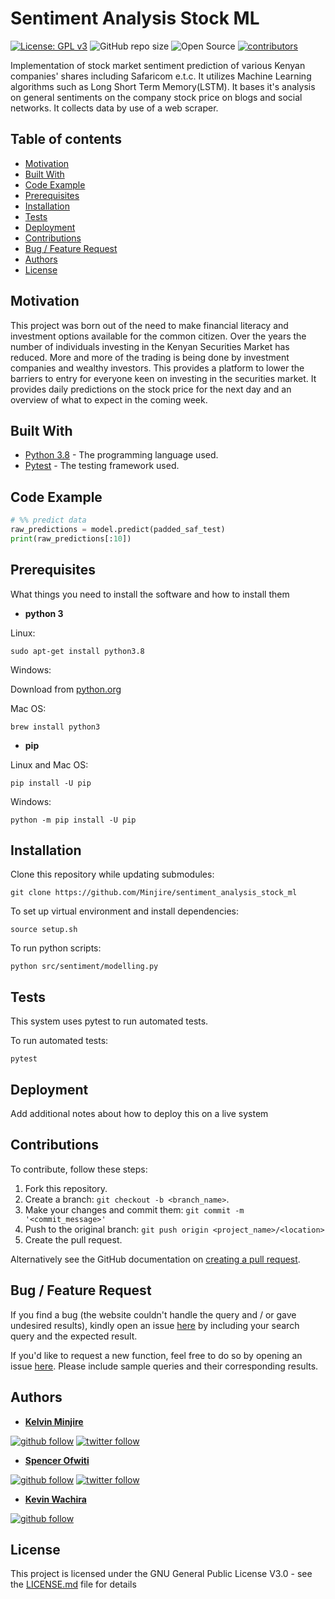 # Sentiment Analysis Stock ML

[![License: GPL v3](https://img.shields.io/badge/License-GPL%20v3-blue.svg)](http://www.gnu.org/licenses/gpl-3.0) 
![GitHub repo size](https://img.shields.io/github/repo-size/Minjire/sentiment_analysis_stock_ml.svg)
![Open Source](https://badges.frapsoft.com/os/v1/open-source.svg?v=103)
[![contributors](https://img.shields.io/github/contributors/Minjire/sentiment_analysis_stock_ml.svg)](https://github.com/Minjire/sentiment_analysis_stock_ml/contributors)

Implementation of stock market sentiment prediction of various Kenyan companies' shares including Safaricom e.t.c. It utilizes Machine Learning algorithms such as Long Short Term Memory(LSTM). It bases it's analysis on general sentiments on the company stock price on blogs and social networks. It collects data by use of a web scraper.

## Table of contents
* [Motivation](#motivation)
* [Built With](#built-with)
* [Code Example](#code-example)
* [Prerequisites](#prerequisites)
* [Installation](#installation)
* [Tests](#tests)
* [Deployment](#deployment)
* [Contributions](#contributions)
* [Bug / Feature Request](#bug--feature-request)
* [Authors](#authors)
* [License](#license)

## Motivation

This project was born out of the need to make financial literacy and investment options available for the common citizen.
Over the years the number of individuals investing in the Kenyan Securities Market has reduced.
More and more of the trading is being done by investment companies and wealthy investors.
This provides a platform to lower the barriers to entry for everyone keen on investing in the securities market. 
It provides daily predictions on the stock price for the next day and an overview of what to expect in the coming week.


## Built With
* [Python 3.8](https://www.python.org/) - The programming language used.
* [Pytest](https://docs.pytest.org/en/latest/) - The testing framework used.

## Code Example

```python
# %% predict data
raw_predictions = model.predict(padded_saf_test)
print(raw_predictions[:10])
```

## Prerequisites

What things you need to install the software and how to install them

* **python 3**

Linux:
```
sudo apt-get install python3.8
```

Windows:

Download from [python.org](https://www.python.org/downloads/windows/) 

Mac OS:
```
brew install python3
```

* **pip**

Linux and Mac OS:
```
pip install -U pip
```

Windows:
```
python -m pip install -U pip
```

## Installation

Clone this repository while updating submodules:
```
git clone https://github.com/Minjire/sentiment_analysis_stock_ml
```

To set up virtual environment and install dependencies:
```
source setup.sh
```

To run python scripts:
```
python src/sentiment/modelling.py
```

## Tests

This system uses pytest to run automated tests.

To run automated tests:
```
pytest
```

## Deployment

Add additional notes about how to deploy this on a live system

## Contributions

To contribute, follow these steps:

1. Fork this repository.
2. Create a branch: `git checkout -b <branch_name>`.
3. Make your changes and commit them: `git commit -m '<commit_message>'`
4. Push to the original branch: `git push origin <project_name>/<location>`
5. Create the pull request.

Alternatively see the GitHub documentation on [creating a pull request](https://help.github.com/en/github/collaborating-with-issues-and-pull-requests/creating-a-pull-request).


## Bug / Feature Request

If you find a bug (the website couldn't handle the query and / or gave undesired results), kindly open an issue [here](https://github.com/Minjire/sentiment_analysis_stock_ml/issues/new) by including your search query and the expected result.

If you'd like to request a new function, feel free to do so by opening an issue [here](https://github.com/Minjire/sentiment_analysis_stock_ml/issues/new). Please include sample queries and their corresponding results.

## Authors

* **[Kelvin Minjire](https://github.com/Minjire)**
  
[![github follow](https://img.shields.io/github/followers/Minjire?label=Follow_on_GitHub)](https://github.com/Minjire)
[![twitter follow](https://img.shields.io/twitter/follow/minjirekelvin?style=social)](https://twitter.com/minjirekelvin)


* **[Spencer Ofwiti](https://github.com/SpencerOfwiti)**
    
[![github follow](https://img.shields.io/github/followers/SpencerOfwiti?label=Follow_on_GitHub)](https://github.com/SpencerOfwiti)
[![twitter follow](https://img.shields.io/twitter/follow/SpencerOfwiti?style=social)](https://twitter.com/SpencerOfwiti)


* **[Kevin Wachira](https://github.com/wachira-kevin)**

[![github follow](https://img.shields.io/github/followers/wachira-kevin?label=Follow_on_GitHub)](https://github.com/wachira-kevin)


## License

This project is licensed under the GNU General Public License V3.0 - see the [LICENSE.md](LICENSE.md) file for details
